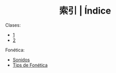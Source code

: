 # <center> 索引 | Índice </center>

Clases:

- [1](clases/1.md)
- [2](clases/2.md)

Fonética:

- [Sonidos](recursos/sonidos.md)
- [Tips de Fonética](recursos/fonetica.md)